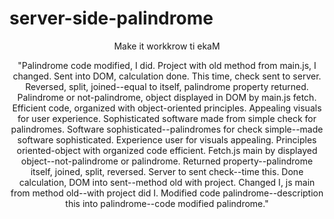 # server-side-palindrome
<p align = 'center'>Make it workkrow ti ekaM</p>
<p align = 'center'>"Palindrome code modified, I did. Project with old method from main.js, I changed. Sent into DOM, calculation done. This time, check sent to server. Reversed, split, joined--equal to itself, palindrome property returned. Palindrome or not-palindrome, object displayed in DOM by main.js fetch. Efficient code, organized with object-oriented principles. Appealing visuals for user experience. Sophisticated software made from simple check for palindromes. Software sophisticated--palindromes for check simple--made software sophisticated. Experience user for visuals appealing. Principles oriented-object with organized code efficient. Fetch.js main by displayed object--not-palindrome or palindrome. Returned property--palindrome itself, joined, split, reversed. Server to sent check--time this. Done calculation, DOM into sent--method old with project. Changed I, js main from method old--with project did I. Modified code palindrome--description this into palindrome--code modified palindrome."</p>
